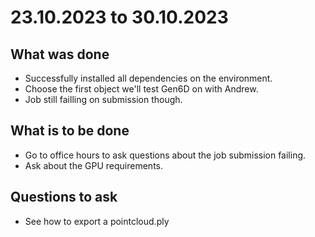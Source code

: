 # 23.10.2023 to 30.10.2023

## What was done

- Successfully installed all dependencies on the environment.
- Choose the first object we'll test Gen6D on with Andrew.
- Job still failling on submission though.

## What is to be done

- Go to office hours to ask questions about the job submission failing.
- Ask about the GPU requirements.


## Questions to ask

- See how to export a pointcloud.ply


